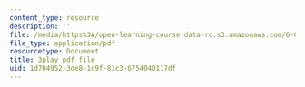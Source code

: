 ```yaml
---
content_type: resource
description: ''
file: /media/https%3A/open-learning-course-data-rc.s3.amazonaws.com/6-042j-mathematics-for-computer-science-spring-2015/1d7049523de81c9f81c36754040117df_6vgHIImFwHo.pdf
file_type: application/pdf
resourcetype: Document
title: 3play pdf file
uid: 1d704952-3de8-1c9f-81c3-6754040117df
---
```

